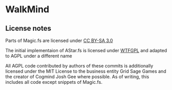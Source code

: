 # WalkMind

## License notes
Parts of Magic.fs are licensed under [CC BY-SA 3.0](https://creativecommons.org/licenses/by-sa/3.0/)

The initial implementaion of AStar.fs is licensed under [WTFGPL](http://www.wtfpl.net/txt/copying/) and adapted to AGPL under a different name

All AGPL code contributed by authors of these commits is additionally licensed under the MIT License to the business entity Grid Sage Games and the creator of Cogmind Josh Gee where possible. As of writing, this includes all code except snippets of Magic.fs.
